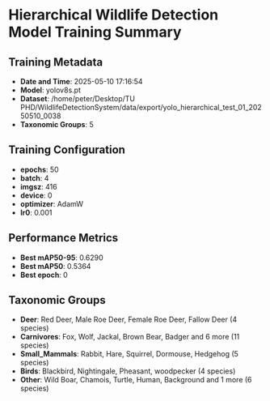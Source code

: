 # Hierarchical Wildlife Detection Model Training Summary

## Training Metadata
- **Date and Time**: 2025-05-10 17:16:54
- **Model**: yolov8s.pt
- **Dataset**: /home/peter/Desktop/TU PHD/WildlifeDetectionSystem/data/export/yolo_hierarchical_test_01_20250510_0038
- **Taxonomic Groups**: 5

## Training Configuration
- **epochs**: 50
- **batch**: 4
- **imgsz**: 416
- **device**: 0
- **optimizer**: AdamW
- **lr0**: 0.001

## Performance Metrics
- **Best mAP50-95**: 0.6290
- **Best mAP50**: 0.5364
- **Best epoch**: 0

## Taxonomic Groups
- **Deer**: Red Deer, Male Roe Deer, Female Roe Deer, Fallow Deer (4 species)
- **Carnivores**: Fox, Wolf, Jackal, Brown Bear, Badger and 6 more (11 species)
- **Small_Mammals**: Rabbit, Hare, Squirrel, Dormouse, Hedgehog (5 species)
- **Birds**: Blackbird, Nightingale, Pheasant, woodpecker (4 species)
- **Other**: Wild Boar, Chamois, Turtle, Human, Background and 1 more (6 species)
